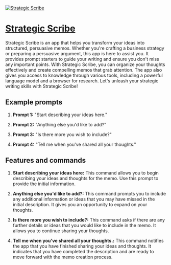 [![Strategic Scribe](https://files.oaiusercontent.com/file-kLmrL9FcEH2QMZ7jGNdJgDK7?se=2123-10-17T20%3A04%3A51Z&sp=r&sv=2021-08-06&sr=b&rscc=max-age%3D31536000%2C%20immutable&rscd=attachment%3B%20filename%3D3ccafa91-d884-4d2e-8445-bb2e3c2e4580.png&sig=w1bWpc7TocSx9dnREEhuf9iwzkRnbhgYwERtUwzAD7w%3D)](https://chat.openai.com/g/g-7XHtrxuXE-strategic-scribe)

# [Strategic Scribe](https://chat.openai.com/g/g-7XHtrxuXE-strategic-scribe)

Strategic Scribe is an app that helps you transform your ideas into structured, persuasive memos. Whether you're crafting a business strategy or preparing a persuasive argument, this app is here to assist you. It provides prompt starters to guide your writing and ensure you don't miss any important points. With Strategic Scribe, you can organize your thoughts effectively and create compelling memos that grab attention. The app also gives you access to knowledge through various tools, including a powerful language model and a browser for research. Let's unleash your strategic writing skills with Strategic Scribe!

## Example prompts

1. **Prompt 1:** "Start describing your ideas here."

2. **Prompt 2:** "Anything else you'd like to add?"

3. **Prompt 3:** "Is there more you wish to include?"

4. **Prompt 4:** "Tell me when you've shared all your thoughts."

## Features and commands

1. **Start describing your ideas here:** This command allows you to begin describing your ideas and thoughts for the memo. Use this prompt to provide the initial information.

2. **Anything else you'd like to add?:** This command prompts you to include any additional information or ideas that you may have missed in the initial description. It gives you an opportunity to expand on your thoughts.

3. **Is there more you wish to include?:** This command asks if there are any further details or ideas that you would like to include in the memo. It allows you to continue sharing your thoughts.

4. **Tell me when you've shared all your thoughts.:** This command notifies the app that you have finished sharing your ideas and thoughts. It indicates that you have completed the description and are ready to move forward with the memo creation process.